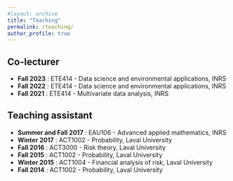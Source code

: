 ```yaml
---
#layout: archive
title: "Teaching"
permalink: /teaching/
author_profile: true
---
```


Co-lecturer
----------

* **Fall 2023** : ETE414 - Data science and environmental applications, INRS
* **Fall 2022** : ETE414 - Data science and environmental applications, INRS
* **Fall 2021** : ETE414 - Multivariate data analysis, INRS

Teaching assistant
-----------

* **Summer and Fall 2017** : EAU106 - Advanced applied mathematics, INRS
* **Winter 2017** : ACT1002 - Probability, Laval University
* **Fall 2016** : ACT3000 - Risk theory, Laval University
* **Fall 2015** : ACT1002 - Probability, Laval University
* **Winter 2015** : ACT1004 - Financial analysis of risk, Laval University
* **Fall 2014** : ACT1002 - Probability, Laval University